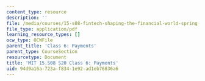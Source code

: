 ```yaml
---
content_type: resource
description: ''
file: /media/courses/15-s08-fintech-shaping-the-financial-world-spring-2020/94d9a16a723af8341e92ad1eb76836a6_MIT15-S08S20_class6.pdf
file_type: application/pdf
learning_resource_types: []
ocw_type: OCWFile
parent_title: 'Class 6: Payments'
parent_type: CourseSection
resourcetype: Document
title: 'MIT 15.S08 S20 Class 6: Payments'
uid: 94d9a16a-723a-f834-1e92-ad1eb76836a6
---
```


